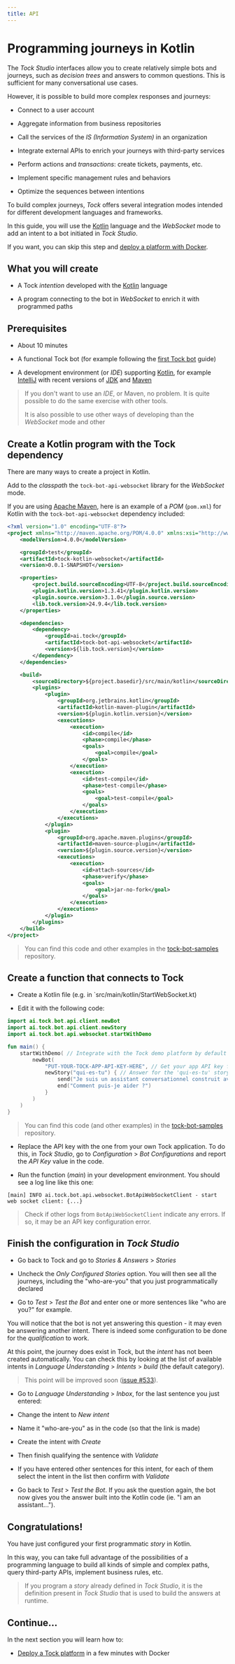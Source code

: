 ```yaml
---
title: API
---
```


# Programming journeys in Kotlin

The _Tock Studio_ interfaces allow you to create relatively simple bots and journeys, such as
_decision trees_ and answers to common questions. This is sufficient for many conversational
use cases.

However, it is possible to build more complex responses and journeys:

* Connect to a user account

* Aggregate information from business repositories

* Call the services of the _IS (Information System)_ in an organization

* Integrate external APIs to enrich your journeys with third-party services

* Perform actions and _transactions_: create tickets, payments, etc.

* Implement specific management rules and behaviors

* Optimize the sequences between intentions

To build complex journeys, _Tock_ offers several integration modes intended for
different development languages ​​and frameworks.

In this guide, you will use the [Kotlin](https://kotlinlang.org/) language and the
_WebSocket_ mode to add an intent to a bot initiated in _Tock Studio_.

If you want, you can skip this step and [deploy a platform with Docker](../guides/platform.md).

## What you will create

* A Tock _intention_ developed with the [Kotlin](https://kotlinlang.org/) language

* A program connecting to the bot in _WebSocket_ to enrich it with programmed paths

## Prerequisites

* About 10 minutes

* A functional Tock bot (for example following the [first Tock bot](../guides/studio.md) guide)

* A development environment (or _IDE_) supporting [Kotlin](https://kotlinlang.org/), for example
[IntelliJ](https://www.jetbrains.com/idea/) with recent versions of [JDK](https://jdk.java.net/)
and [Maven](https://maven.apache.org/)

> If you don't want to use an _IDE_, or Maven, no problem. It is quite possible to do the same
>exercise with other tools.
>
> It is also possible to use other ways of developing than the _WebSocket_ mode and other


## Create a Kotlin program with the Tock dependency

There are many ways to create a project in Kotlin.

Add to the _classpath_ the `tock-bot-api-websocket` library for the _WebSocket_ mode.

If you are using [Apache Maven](https://maven.apache.org/), here is an example of a _POM_ (`pom.xml`) for Kotlin with
the `tock-bot-api-websocket` dependency included:
```xml
<?xml version="1.0" encoding="UTF-8"?>
<project xmlns="http://maven.apache.org/POM/4.0.0" xmlns:xsi="http://www.w3.org/2001/XMLSchema-instance" xsi:schemaLocation="http://maven.apache.org/POM/4.0.0 http://maven.apache.org/xsd/maven-4.0.0.xsd">
    <modelVersion>4.0.0</modelVersion>

    <groupId>test</groupId>
    <artifactId>tock-kotlin-websocket</artifactId>
    <version>0.0.1-SNAPSHOT</version>

    <properties>
        <project.build.sourceEncoding>UTF-8</project.build.sourceEncoding>
        <plugin.kotlin.version>1.3.41</plugin.kotlin.version>
        <plugin.source.version>3.1.0</plugin.source.version>
        <lib.tock.version>24.9.4</lib.tock.version>
    </properties>

    <dependencies>
        <dependency>
            <groupId>ai.tock</groupId>
            <artifactId>tock-bot-api-websocket</artifactId>
            <version>${lib.tock.version}</version>
        </dependency>
    </dependencies>

    <build>
        <sourceDirectory>${project.basedir}/src/main/kotlin</sourceDirectory>
        <plugins>
            <plugin>
                <groupId>org.jetbrains.kotlin</groupId>
                <artifactId>kotlin-maven-plugin</artifactId>
                <version>${plugin.kotlin.version}</version>
                <executions>
                    <execution>
                        <id>compile</id>
                        <phase>compile</phase>
                        <goals>
                            <goal>compile</goal>
                        </goals>
                    </execution>
                    <execution>
                        <id>test-compile</id>
                        <phase>test-compile</phase>
                        <goals>
                            <goal>test-compile</goal>
                        </goals>
                    </execution>
                </executions>
            </plugin>
            <plugin>
                <groupId>org.apache.maven.plugins</groupId>
                <artifactId>maven-source-plugin</artifactId>
                <version>${plugin.source.version}</version>
                <executions>
                    <execution>
                        <id>attach-sources</id>
                        <phase>verify</phase>
                        <goals>
                            <goal>jar-no-fork</goal>
                        </goals>
                    </execution>
                </executions>
            </plugin>
        </plugins>
    </build>
</project>
```

> You can find this code and other examples in the [tock-bot-samples](https://github.com/theopenconversationkit/tock-bot-samples) repository.

## Create a function that connects to Tock

* Create a Kotlin file (e.g. in `src/main/kotlin/StartWebSocket.kt)

* Edit it with the following code:

```kotlin
import ai.tock.bot.api.client.newBot
import ai.tock.bot.api.client.newStory
import ai.tock.bot.api.websocket.startWithDemo

fun main() {
    startWithDemo( // Integrate with the Tock demo platform by default
        newBot(
            "PUT-YOUR-TOCK-APP-API-KEY-HERE", // Get your app API key from Bot Configurations in Tock Studio
            newStory("qui-es-tu") { // Answer for the 'qui-es-tu' story
                send("Je suis un assistant conversationnel construit avec Tock")
                end("Comment puis-je aider ?")
            }
        )
    )
}
```

> You can find this code (and other examples) in the [tock-bot-samples](https://github.com/theopenconversationkit/tock-bot-samples) repository.

* Replace the API key with the one from your own Tock application. To do this, in _Tock Studio_,
go to _Configuration_ > _Bot Configurations_ and report the _API Key_ value in the code.

* Run the function (_main_) in your development environment. You should see a log line
like this one:

```
[main] INFO ai.tock.bot.api.websocket.BotApiWebSocketClient - start web socket client: {...}
```

> Check if other logs from `BotApiWebSocketClient` indicate any errors. If so,
> it may be an API key configuration error.

## Finish the configuration in *Tock Studio*

* Go back to Tock and go to _Stories & Answers_ > _Stories_

* Uncheck the _Only Configured Stories_ option. You will then see all the journeys, including the "who-are-you" that you just
programmatically declared

* Go to _Test_ > _Test the Bot_ and enter one or more sentences like "who are you?" for example.

You will notice that the bot is not yet answering this question - it may even be answering another
intent. There is indeed some configuration to be done for the _qualification_ to work.

At this point, the journey does exist in Tock, but the _intent_ has not been created automatically.
You can check this by looking at the list of available intents in _Language Understanding_ > _Intents_ > _build_
(the default category).

> This point will be improved soon ([issue #533](https://github.com/theopenconversationkit/tock/issues/533)).

* Go to _Language Understanding_ > _Inbox_, for the last sentence you just entered:

* Change the intent to _New intent_

* Name it "who-are-you" as in the code (so that the link is made)

* Create the intent with _Create_

* Then finish qualifying the sentence with _Validate_

* If you have entered other sentences for this intent, for each of them select the intent in the
list then confirm with _Validate_

* Go back to _Test_ > _Test the Bot_. If you ask the question again, the bot now gives you the answer
built into the Kotlin code (ie. "I am an assistant...").

## Congratulations!

You have just configured your first programmatic _story_ in Kotlin.

In this way, you can take full advantage of the possibilities of a programming language to
build all kinds of simple and complex paths, query third-party APIs, implement
business rules, etc.

> If you program a _story_ already defined in _Tock Studio_, it is the definition present in _Tock Studio_
>that is used to build the answers at runtime.

## Continue...

In the next section you will learn how to:

* [Deploy a Tock platform](../guides/platform.md) in a few minutes with Docker

